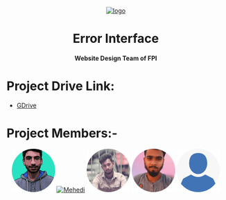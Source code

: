 <p align="center">
  <a href="https://errorinterface.github.io">
  <img width="150px" src="https://user-images.githubusercontent.com/106418317/170813974-684ecc3e-75c6-4d3e-aee2-5ea9d53b1ea3.png" alt="logo">
  </a>
</p>
<h1 align="center">Error Interface</h1>
<h4 align="center"> Website Design Team of FPI </h4>

# Project Drive Link:

- <a href="https://drive.google.com/drive/folders/1kQlh4FZnA5PXYt2_dqw_lgDfqf6npMKg?usp=sharing">GDrive</a>

# Project Members:-

<p align="center">
  <a href="https://github.com/joysen12"><img  width="100px" src="./img/joy.png" alt="Joy"></a>
  <a href="https://github.com/iammrmehedi"><img  width="100px" src="./img/mehedi.png" alt="Mehedi"></a>
  <a href="https://www.facebook.com/mdsv.2015"> <img  width="100px" src="./img/sagor.png" alt="Sagor"></a>
  <a href="https://www.facebook.com/md.mhmamun.cse"><img  width="100px" src="./img/mamun.png" alt="Mamun"></a>
  <img  width="100px" src="./img/shofiqul.png" alt="Shofiqul">
</p>
